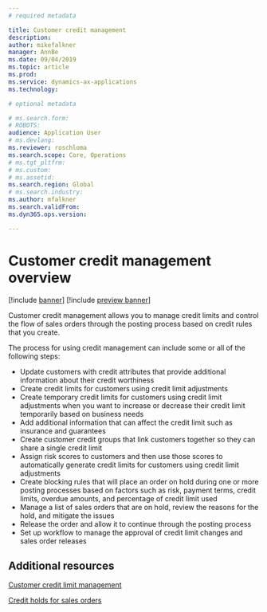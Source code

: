 ```yaml
---
# required metadata

title: Customer credit management
description: 
author: mikefalkner
manager: AnnBe
ms.date: 09/04/2019
ms.topic: article
ms.prod: 
ms.service: dynamics-ax-applications
ms.technology: 

# optional metadata

# ms.search.form:  
# ROBOTS: 
audience: Application User
# ms.devlang: 
ms.reviewer: roschloma
ms.search.scope: Core, Operations
# ms.tgt_pltfrm: 
# ms.custom: 
# ms.assetid: 
ms.search.region: Global
# ms.search.industry: 
ms.author: mfalkner
ms.search.validFrom: 
ms.dyn365.ops.version: 

---
```


# Customer credit management overview

[!include [banner](../includes/banner.md)]
[!include [preview banner](../includes/preview-banner.md)]

Customer credit management allows you to manage credit limits and control the flow of sales orders through the posting process based on credit rules that you create. 

The process for using credit management can include some or all of the following steps:
- Update customers with credit attributes that provide additional information about their credit worthiness 
- Create credit limits for customers using credit limit adjustments
- Create temporary credit limits for customers using credit limit adjustments when you want to increase or decrease their credit limit temporarily based on business needs
- Add additional information that can affect the credit limit such as insurance and guarantees
- Create customer credit groups that link customers together so they can share a single credit limit
- Assign risk scores to customers and then use those scores to automatically generate credit limits for customers using credit limit adjustments
- Create blocking rules that will place an order on hold during one or more posting processes based on factors such as risk, payment terms, credit limits, overdue amounts, and percentage of credit limit used
- Manage a list of sales orders that are on hold, review the reasons for the hold, and mitigate the issues
- Release the order and allow it to continue through the posting process
- Set up workflow to manage the approval of credit limit changes and sales order releases


Additional resources
--------

[Customer credit limit management](./cm-customer-credit-limit.md)

[Credit holds for sales orders](./cm-sales-order-credit-holds.md)
